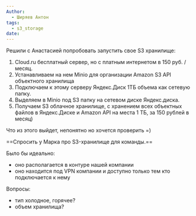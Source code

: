 ```yaml
---
Author:
  - Ширяев Антон
tags:
  - s3_storage
date:
---
```


Решили с Анастасией попробовать запустить свое S3 хранилище:

1. Cloud.ru бесплатный сервер, но с платным интернетом в 150 руб. / месяц.    
2. Устанавливаем на нем Minio для организации Amazon S3 API объектного хранилища    
3. Подключаем к этому серверу Яндекс.Диск 1ТБ объема как сетевую папку.    
4. Выделяем в Minio под S3 папку на сетевом диске Яндекс.диска.    
5. Получаем S3 облачное хранилище, с хранением всех объектных файлов в Яндекс.Диске и Amazon API на места 1 ТБ, за 150 рублей в месяц)    

Что из этого выйдет, непонятно но хочется проверить =)
  

==Спросить у Марка про S3-хранилище для команды.==

Было бы идеально:
- оно располагается в контуре нашей компании    
- оно находится под VPN компании и доступно только тем кто подключается к нему

Вопросы:
- тип холодное, горячее?    
- объем хранилища?

